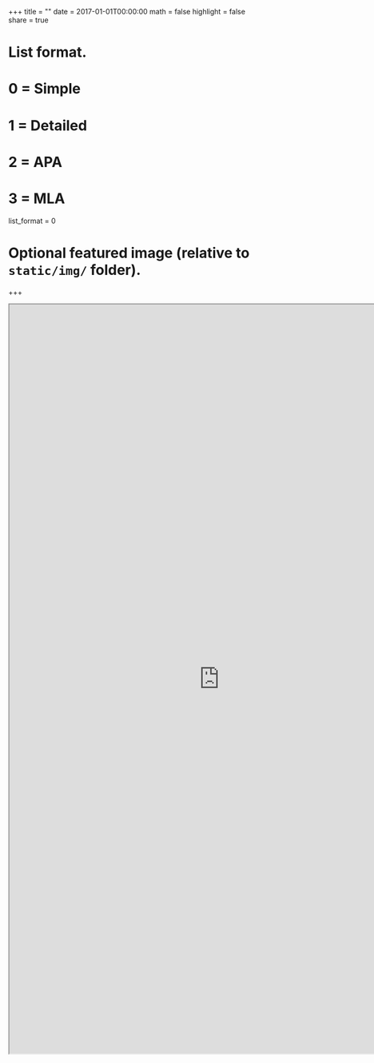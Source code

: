 +++
title = ""
date = 2017-01-01T00:00:00
math = false
highlight = false
share = true

# List format.
#   0 = Simple
#   1 = Detailed
#   2 = APA
#   3 = MLA
list_format = 0

# Optional featured image (relative to `static/img/` folder).
+++

<iframe src="http://suming.me/files/viate_cn.html" width="840", height = "1500"></iframe>
